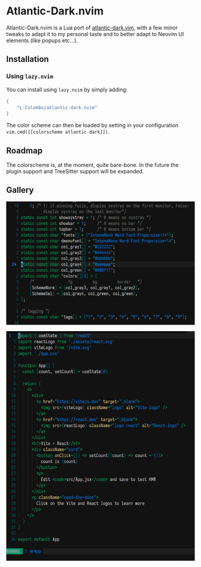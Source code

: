 # Atlantic-Dark.nvim

Atlantic-Dark.nvim is a Lua port of [atlantic-dark.vim](https://github.com/sfi0zy/atlantic-dark.vim), with a few minor tweaks to adapt it to my personal taste and to better adapt to Neovim UI elements (like popups etc...).

## Installation

### Using `lazy.nvim`

You can install using `lazy.nvim` by simply adding:

```lua
{
    "L-Colombo/atlantic-dark.nvim"
}
```

The color scheme can then be loaded by setting in your configuration `vim.cmd([[colorscheme atlantic-dark]])`.

## Roadmap

The colorscheme is, at the moment, quite bare-bone. In the future the plugin support and TreeSitter support will be expanded.

## Gallery

![C header file](./assets/c.png "C header file")

![JavaScript React](./assets/react.png "JavaScript React")
